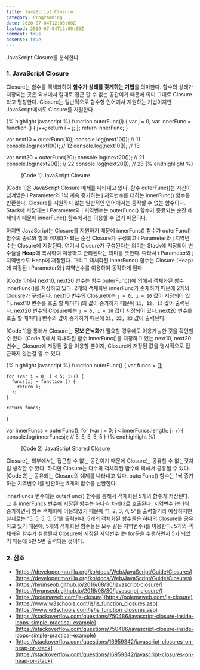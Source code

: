 ```yaml
---
title: JavaScript Closure
category: Programming
date: 2020-07-04T12:00:00Z
lastmod: 2019-07-04T12:00:00Z
comment: true
adsense: true
---
```


JavaScript Closure를 분석한다.

### 1. JavaScript Closure

Closure는 함수를 객체화하여 **함수가 상태를 갖게하는 기법**을 의미한다. 함수의 상태가 저장되는 곳은 외부에서 절대로 접근 할 수 없는 공간이기 때문에 의미 그대로 Closure라고 명칭한다. Closure는 일반적으로 함수형 언어에서 지원하는 기법이지만 JavaScript에서도 Closure를 지원한다.

{% highlight javascript %}
function outerFunc(i) {
    var j = 0;
    var innerFunc = function () {
        j++;
        return i + j;
    };
    return innerFunc;
}
  
var next10 = outerFunc(10);
console.log(next10()); // 11
console.log(next10()); // 12
console.log(next10()); // 13

var next20 = outerFunc(20);
console.log(next20()); // 21
console.log(next20()); // 22
console.log(next20()); // 23
{% endhighlight %}
<figure>
<figcaption class="caption">[Code 1] JavaScript Closure</figcaption>
</figure>

[Code 1]은 JavaScript Closure 예제를 나타내고 있다. 함수 outerFunc()는 자신이 넘겨받은 i Parameter와 1씩 계속 증가하는 j 지역변수를 더하는 innerFunc() 함수를 반환한다. Closure를 지원하지 않는 일반적인 언어에서는 동작할 수 없는 함수이다. Stack에 저장되는 i Parameter와 j 지역변수는 outerFunc() 함수가 종료되는 순간 해제되기 때문에 innerFunc() 함수에서는 이용할 수 없기 때문이다.

하지만 JavaScript는 Closure를 지원하기 때문에 innerFunc() 함수가 outerFunc() 함수의 종료와 함께 객채화가 되는 순간 Closure가 구성되고 i Parameter와 j 지역변수는 Closure에 저장된다. 여기서 Closure가 구성된다는 의미는 Stack에 저장되어 변수들을 **Heap**에 복사하여 저장하고 관리된다는 의미를 뜻한다. 따라서 i Parameter와 j 지역변수도 Heap에 저장된다. 그리고 객체화된 innerFunc() 함수는 Closure (Heap)에 저장된 i Parameter와 j 지역변수를 이용하여 동작하게 된다.

[Code 1]에서 next10, next20 변수는 함수 outerFunc()에 의해서 객체화된 함수 innerFunc()를 저장하고 있다. 2개의 객채화된 innerFunc가 존재하기 때문에 2개의 Clousre가 구성된다. next10 변수의 Closure에는 `j = 0, i = 10` 값이 저장되어 있다. next10 변수를 호출 할 때마다 j의 값이 증가하기 때문에 `11, 12, 13` 값이 출력된다. next20 변수의 Closure에는 `j = 0, i = 20` 값이 저장되어 있다. next20 변수를 호출 할 때마다 j 변수의 값이 증가하기 때문에 `21, 22, 23` 값이 출력된다.

[Code 1]을 통해서 Closure는 **정보 은닉화**가 필요할 경우에도 이용가능한 것을 확인할 수 있다. [Code 1]에서 객채화된 함수 innerFunc()를 저장하고 있는 next10, next20 변수는 Closure에 저장된 값을 이용할 뿐이지, Closure에 저장된 값을 명시적으로 접근하지 않는걸 알 수 있다.

{% highlight javascript %}
function outerFunc() {
    var funcs = [];

    for (var i = 0; i < 5; i++) {
      funcs[i] = function () {
        return i;
      };
    }

    return funcs;
}

var innerFuncs = outerFunc();
for (var j = 0; j < innerFuncs.length; j++) {
  console.log(innerFuncs[j]()); // 5, 5, 5, 5, 5
}
{% endhighlight %}
<figure>
<figcaption class="caption">[Code 2] JavaScript Shared Closure</figcaption>
</figure>

Closure는 외부에서는 접근할 수 없는 공간이기 때문에 Closure는 공유할 수 없는것처럼 생각할 수 있다. 하지만 Closure는 다수의 객체화된 함수에 의해서 공유될 수 있다. [Code 2]는 공유되는 Closure의 예제를 나타내고 있다. outerFunc() 함수는 1씩 증가하는 지역변수 i를 반환하는 5개의 함수를 반환한다.

innerFuncs 변수에는 outerFunc() 함수를 통해서 객채화된 5개의 함수가 저장된다. 그 후 innerFuncs 변수에 저장된 함수는 하나씩 차례대로 호출된다. 지역변수 i는 1씩 증가하면서 함수 객채화에 이용되었기 때문에 "1, 2, 3, 4, 5"를 출력할거라 예상하지만 실제로는 "5, 5, 5, 5, 5"를 출력한다. 5개의 객체화된 함수들은 하나의 Closure를 공유하고 있기 때문에, 5개의 객채화된 함수들은 모두 같은 지역변수 i를 이용한다. 5개의 객채화된 함수가 실행될때 Closure에 저장된 지역변수 i는 for문을 수행하면서 5가 되었기 때문에 5만 5번 출력되는 것이다.

### 2. 참조

* [https://developer.mozilla.org/ko/docs/Web/JavaScript/Guide/Closures](https://developer.mozilla.org/ko/docs/Web/JavaScript/Guide/Closures)
* [https://hyunseob.github.io/2016/08/30/javascript-closure/](https://hyunseob.github.io/2016/08/30/javascript-closure/)
* [https://poiemaweb.com/js-closure](https://poiemaweb.com/js-closure)
* [https://www.w3schools.com/js/js_function_closures.asp](https://www.w3schools.com/js/js_function_closures.asp)
* [https://stackoverflow.com/questions/750486/javascript-closure-inside-loops-simple-practical-example](https://stackoverflow.com/questions/750486/javascript-closure-inside-loops-simple-practical-example)
* [https://stackoverflow.com/questions/16959342/javascript-closures-on-heap-or-stack](https://stackoverflow.com/questions/16959342/javascript-closures-on-heap-or-stack)